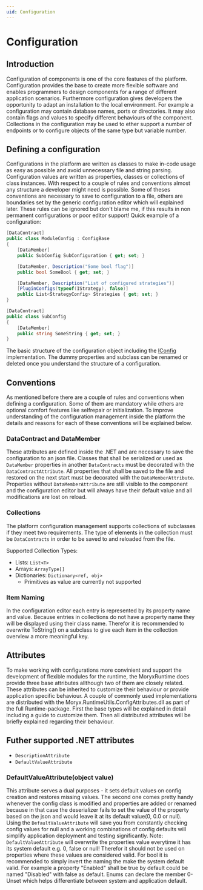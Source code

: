 ```yaml
---
uid: Configuration
---
```

# Configuration

## Introduction

Configuration of components is one of the core features of the platform. Configuration provides the base to create more flexible software and enables programmers to design components for a range of different application scenarios. Furthermore configuration gives developers the opportunity to adapt an installation to the local environment. For example a configuration may contain database names, ports or directories. It may also contain flags and values to specify different behaviours of the component. Collections in the configuration may be used to ether support a number of endpoints or to configure objects of the same type but variable number.

## Defining a configuration

Configurations in the platform are written as classes to make in-code usage as easy as possible and avoid unnecessary file and string parsing. Configuration values are written as properties, classes or collections of class instances. With respect to a couple of rules and conventions almost any structure a developer might need is possible. Some of theses conventions are necessary to save to configuration to a file, others are boundaries set by the generic configuration editor which will explained later. These rules can be ignored but don't blame me, if this results in non permanent configurations or poor editor support!
Quick example of a configuration:

````cs
[DataContract]
public class ModuleConfig : ConfigBase
{
    [DataMember]
    public SubConfig SubConfiguration { get; set; }

    [DataMember, Description("Some bool flag")]
    public bool SomeBool { get; set; }

    [DataMember, Description("List of configured strategies")]
    [PluginConfigs(typeof(IStrategy), false)]
    public List<StrategyConfig> Strategies { get; set; }
}

[DataContract]
public class SubConfig
{
    [DataMember]
    public string SomeString { get; set; }
}
````

The basic structure of the configuration object including the [IConfig](../../../src/Moryx/Configuration/IConfig.cs) implementation. The dummy properties and subclass can be renamed or deleted once you understand the structure of a configuration.

## Conventions

As mentioned before there are a couple of rules and conventions when defining a configuration. Some of them are mandatory while others are optional comfort features like selfrepair or initialization. To improve understanding of the configuration management inside the platform the details and reasons for each of these conventions will be explained below.

### DataContract and DataMember

These attributes are defined inside the .NET and are necessary to save the configuration to an json file. Classes that shall be serialized or used as `DataMember` properties in another `DataContracts` must be decorated with the `DataContractAttribute`. All properties that shall be saved to the file and restored on the next start must be decorated with the `DataMemberAttribute`. Properties without `DataMemberAttribute` are still visible to the component and the configuration editor but will always have their default value and all modifications are lost on reload.

### Collections

The platform configuration management supports collections of subclasses if they meet two requirements. The type of elements in the collection must be `DataContracts` in order to be saved to and reloaded from the file.

Supported Collection Types:

- Lists: `List<T>`
- Arrays: `ArrayType[]`
- Dictionaries: `Dictionary<ref, obj>`
  - Primitives as value are currently not supported

### Item Naming

In the configuration editor each entry is represented by its property name and value. Because entries in collections do not have a property name they will be displayed using their class name. Therefor it is recommended to overwrite ToString() on a subclass to give each item in the collection overview a more meaningful key.

## Attributes

To make working with configurations more convinient and support the development of flexible modules for the runtime, the MoryxRuntime does provide three base attributes allthough two of them are closely related. These attributes can be inherited to customize their behaviour or provide application specific behaviour. A couple of commonly used implementations are distributed with the Moryx.RuntimeUtils.ConfigAttributes.dll as part of the full Runtime-package. First the base types will be explained in detail including a guide to customize them. Then all distributed attributes will be briefly explained regarding their behaviour.

## Futher supported .NET attributes

- `DescriptionAttribute`
- `DefaultValueAttribute`

### DefaultValueAttribute(object value)

This attribute serves a dual purposes - it sets default values on config creation and restores missing values. The second one comes pretty handy whenever the config class is modified and properties are added or renamed because in that case the deserializer fails to set the value of the property based on the json and would leave it at its default value(0, 0.0 or null). Using the `DefaultValueAttribute` will save you from constantly checking config values for null and a working combinations of config defaults will simplify application deployment and testing significantly. Note: `DefaultValueAttribute` will overwrite the properties value everytime it has its system default e.g. 0, false or null! Therefor it should not be used on properties where these values are considered valid. For bool it is recommended to simply invert the naming the make the system default valid. For example a property "Enabled" shall be true by default could be named "Disabled" with false as default. Enums can declare the member 0-Unset which helps differentiate between system and application default.